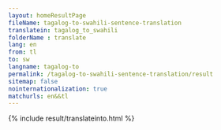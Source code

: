```yaml
---
layout: homeResultPage
fileName: tagalog-to-swahili-sentence-translation
translatein: tagalog_to_swahili
folderName : translate
lang: en
from: tl
to: sw
langname: tagalog-to
permalink: /tagalog-to-swahili-sentence-translation/result
sitemap: false
nointernationalization: true
matchurls: en&&tl
---
```

{% include result/translateinto.html %}

<script src="/js/result/translation.js" data-foldername="{{page.folderName}}" data-lang="{{page.lang}}"></script>

